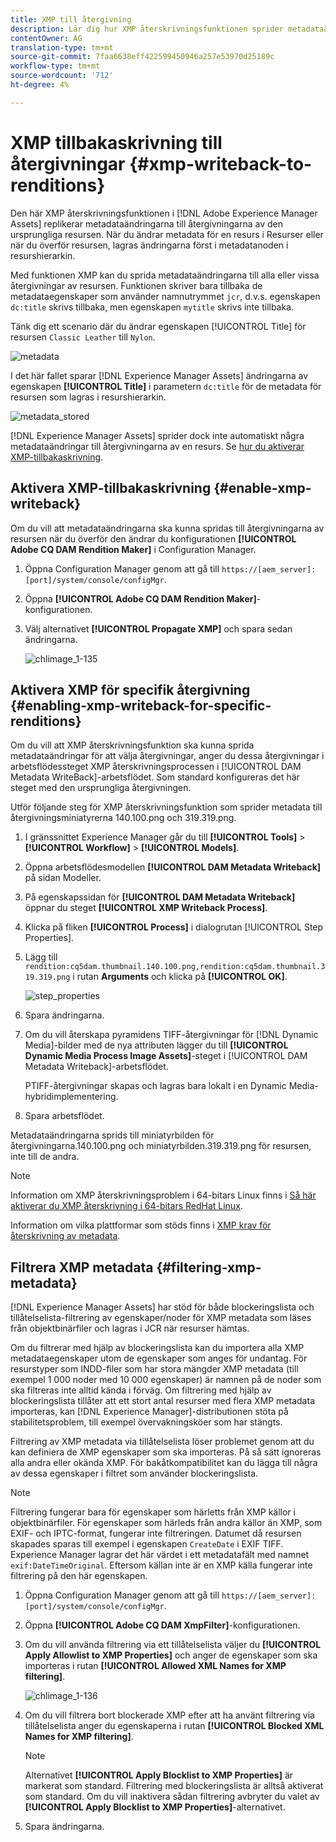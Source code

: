 ```yaml
---
title: XMP till återgivning
description: Lär dig hur XMP återskrivningsfunktionen sprider metadataändringar för en resurs till alla eller vissa återgivningar av resursen.
contentOwner: AG
translation-type: tm+mt
source-git-commit: 7faa6638eff422599450946a257e53970d25189c
workflow-type: tm+mt
source-wordcount: '712'
ht-degree: 4%

---
```



# XMP tillbakaskrivning till återgivningar {#xmp-writeback-to-renditions}

Den här XMP återskrivningsfunktionen i [!DNL Adobe Experience Manager Assets] replikerar metadataändringarna till återgivningarna av den ursprungliga resursen. När du ändrar metadata för en resurs i Resurser eller när du överför resursen, lagras ändringarna först i metadatanoden i resurshierarkin.

Med funktionen XMP kan du sprida metadataändringarna till alla eller vissa återgivningar av resursen. Funktionen skriver bara tillbaka de metadataegenskaper som använder namnutrymmet `jcr`, d.v.s. egenskapen `dc:title` skrivs tillbaka, men egenskapen `mytitle` skrivs inte tillbaka.

Tänk dig ett scenario där du ändrar egenskapen [!UICONTROL Title] för resursen `Classic Leather` till `Nylon`.

![metadata](assets/metadata.png)

I det här fallet sparar [!DNL Experience Manager Assets] ändringarna av egenskapen **[!UICONTROL Title]** i parametern `dc:title` för de metadata för resursen som lagras i resurshierarkin.

![metadata_stored](assets/metadata_stored.png)

[!DNL Experience Manager Assets] sprider dock inte automatiskt några metadataändringar till återgivningarna av en resurs. Se [hur du aktiverar XMP-tillbakaskrivning](#enable-xmp-writeback).

## Aktivera XMP-tillbakaskrivning {#enable-xmp-writeback}

Om du vill att metadataändringarna ska kunna spridas till återgivningarna av resursen när du överför den ändrar du konfigurationen **[!UICONTROL Adobe CQ DAM Rendition Maker]** i Configuration Manager.

1. Öppna Configuration Manager genom att gå till `https://[aem_server]:[port]/system/console/configMgr`.
1. Öppna **[!UICONTROL Adobe CQ DAM Rendition Maker]**-konfigurationen.
1. Välj alternativet **[!UICONTROL Propagate XMP]** och spara sedan ändringarna.

   ![chlimage_1-135](assets/chlimage_1-346.png)

## Aktivera XMP för specifik återgivning {#enabling-xmp-writeback-for-specific-renditions}

Om du vill att XMP återskrivningsfunktion ska kunna sprida metadataändringar för att välja återgivningar, anger du dessa återgivningar i arbetsflödessteget XMP återskrivningsprocessen i [!UICONTROL DAM Metadata WriteBack]-arbetsflödet. Som standard konfigureras det här steget med den ursprungliga återgivningen.

Utför följande steg för XMP återskrivningsfunktion som sprider metadata till återgivningsminiatyrerna 140.100.png och 319.319.png.

1. I gränssnittet Experience Manager går du till **[!UICONTROL Tools]** > **[!UICONTROL Workflow]** > **[!UICONTROL Models]**.
1. Öppna arbetsflödesmodellen **[!UICONTROL DAM Metadata Writeback]** på sidan Modeller.
1. På egenskapssidan för **[!UICONTROL DAM Metadata Writeback]** öppnar du steget **[!UICONTROL XMP Writeback Process]**.
1. Klicka på fliken **[!UICONTROL Process]** i dialogrutan [!UICONTROL Step Properties].
1. Lägg till `rendition:cq5dam.thumbnail.140.100.png,rendition:cq5dam.thumbnail.319.319.png` i rutan **Arguments** och klicka på **[!UICONTROL OK]**.

   ![step_properties](assets/step_properties.png)

1. Spara ändringarna.
1. Om du vill återskapa pyramidens TIFF-återgivningar för [!DNL Dynamic Media]-bilder med de nya attributen lägger du till **[!UICONTROL Dynamic Media Process Image Assets]**-steget i [!UICONTROL DAM Metadata Writeback]-arbetsflödet.

   PTIFF-återgivningar skapas och lagras bara lokalt i en Dynamic Media-hybridimplementering.

1. Spara arbetsflödet.

Metadataändringarna sprids till miniatyrbilden för återgivningarna.140.100.png och miniatyrbilden.319.319.png för resursen, inte till de andra.

>[!NOTE]
>
>Information om XMP återskrivningsproblem i 64-bitars Linux finns i [Så här aktiverar du XMP återskrivning i 64-bitars RedHat Linux](https://helpx.adobe.com/experience-manager/kb/enable-xmp-write-back-64-bit-redhat.html).
>
>Information om vilka plattformar som stöds finns i [XMP krav för återskrivning av metadata](/help/sites-deploying/technical-requirements.md#requirements-for-aem-assets-xmp-metadata-write-back).

## Filtrera XMP metadata {#filtering-xmp-metadata}

[!DNL Experience Manager Assets] har stöd för både blockeringslista och tillåtelselista-filtrering av egenskaper/noder för XMP metadata som läses från objektbinärfiler och lagras i JCR när resurser hämtas.

Om du filtrerar med hjälp av blockeringslista kan du importera alla XMP metadataegenskaper utom de egenskaper som anges för undantag. För resurstyper som INDD-filer som har stora mängder XMP metadata (till exempel 1 000 noder med 10 000 egenskaper) är namnen på de noder som ska filtreras inte alltid kända i förväg. Om filtrering med hjälp av blockeringslista tillåter att ett stort antal resurser med flera XMP metadata importeras, kan [!DNL Experience Manager]-distributionen stöta på stabilitetsproblem, till exempel övervakningsköer som har stängts.

Filtrering av XMP metadata via tillåtelselista löser problemet genom att du kan definiera de XMP egenskaper som ska importeras. På så sätt ignoreras alla andra eller okända XMP. För bakåtkompatibilitet kan du lägga till några av dessa egenskaper i filtret som använder blockeringslista.

>[!NOTE]
>
>Filtrering fungerar bara för egenskaper som härletts från XMP källor i objektbinärfiler. För egenskaper som härleds från andra källor än XMP, som EXIF- och IPTC-format, fungerar inte filtreringen. Datumet då resursen skapades sparas till exempel i egenskapen `CreateDate` i EXIF TIFF. Experience Manager lagrar det här värdet i ett metadatafält med namnet `exif:DateTimeOriginal`. Eftersom källan inte är en XMP källa fungerar inte filtrering på den här egenskapen.

1. Öppna Configuration Manager genom att gå till `https://[aem_server]:[port]/system/console/configMgr`.
1. Öppna **[!UICONTROL Adobe CQ DAM XmpFilter]**-konfigurationen.
1. Om du vill använda filtrering via ett tillåtelselista väljer du **[!UICONTROL Apply Allowlist to XMP Properties]** och anger de egenskaper som ska importeras i rutan **[!UICONTROL Allowed XML Names for XMP filtering]**.

   ![chlimage_1-136](assets/chlimage_1-347.png)

1. Om du vill filtrera bort blockerade XMP efter att ha använt filtrering via tillåtelselista anger du egenskaperna i rutan **[!UICONTROL Blocked XML Names for XMP filtering]**.

   >[!NOTE]
   >
   >Alternativet **[!UICONTROL Apply Blocklist to XMP Properties]** är markerat som standard. Filtrering med blockeringslista är alltså aktiverat som standard. Om du vill inaktivera sådan filtrering avbryter du valet av **[!UICONTROL Apply Blocklist to XMP Properties]**-alternativet.

1. Spara ändringarna.

